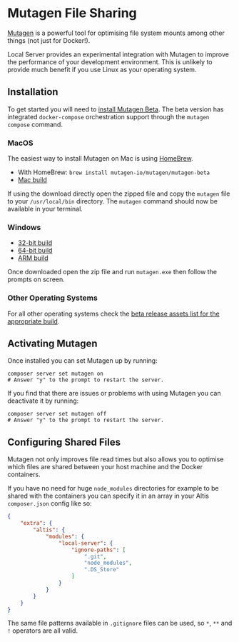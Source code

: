 # Mutagen File Sharing

[Mutagen](https://mutagen.io/) is a powerful tool for optimising file system mounts among other things (not just for Docker!).

Local Server provides an experimental integration with Mutagen to improve the performance of your development environment. This is unlikely to provide much benefit if you use Linux as your operating system.

## Installation

To get started you will need to [install Mutagen Beta](https://mutagen.io/documentation/introduction/installation#development-channels). The beta version has integrated `docker-compose` orchestration support through the `mutagen compose` command.

### MacOS

The easiest way to install Mutagen on Mac is using [HomeBrew](https://brew.sh/).

- With HomeBrew: `brew install mutagen-io/mutagen/mutagen-beta`
- [Mac build](https://github.com/mutagen-io/mutagen/releases/download/v0.12.0-beta2/mutagen_darwin_amd64_v0.12.0-beta2.tar.gz)

If using the download directly open the zipped file and copy the `mutagen` file to your `/usr/local/bin` directory. The `mutagen` command should now be available in your terminal.

### Windows

- [32-bit build](https://github.com/mutagen-io/mutagen/releases/download/v0.12.0-beta2/mutagen_windows_386_v0.12.0-beta2.zip)
- [64-bit build](https://github.com/mutagen-io/mutagen/releases/download/v0.12.0-beta2/mutagen_windows_amd64_v0.12.0-beta2.zip)
- [ARM build](https://github.com/mutagen-io/mutagen/releases/download/v0.12.0-beta2/mutagen_windows_arm_v0.12.0-beta2.zip)

Once downloaded open the zip file and run `mutagen.exe` then follow the prompts on screen.

### Other Operating Systems

For all other operating systems check the [beta release assets list for the appropriate build](https://github.com/mutagen-io/mutagen/releases/tag/v0.12.0-beta2).

## Activating Mutagen

Once installed you can set Mutagen up by running:

```
composer server set mutagen on
# Answer "y" to the prompt to restart the server.
```

If you find that there are issues or problems with using Mutagen you can deactivate it by running:

```
composer server set mutagen off
# Answer "y" to the prompt to restart the server.
```

## Configuring Shared Files

Mutagen not only improves file read times but also allows you to optimise which files are shared between your host machine and the Docker containers.

If you have no need for huge `node_modules` directories for example to be shared with the containers you can specify it in an array in your Altis `composer.json` config like so:

```json
{
	"extra": {
		"altis": {
			"modules": {
				"local-server": {
					"ignore-paths": [
                        ".git",
                        "node_modules",
                        ".DS_Store"
                    ]
				}
			}
		}
	}
}
```

The same file patterns available in `.gitignore` files can be used, so `*`, `**` and `!` operators are all valid.

